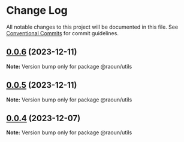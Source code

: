 # Change Log

All notable changes to this project will be documented in this file.
See [Conventional Commits](https://conventionalcommits.org) for commit guidelines.

## [0.0.6](https://github.com/Raoun4136/raoun/compare/@raoun/utils@0.0.5...@raoun/utils@0.0.6) (2023-12-11)

**Note:** Version bump only for package @raoun/utils





## [0.0.5](https://github.com/Raoun4136/raoun/compare/@raoun/utils@0.0.4...@raoun/utils@0.0.5) (2023-12-11)

**Note:** Version bump only for package @raoun/utils





## [0.0.4](/compare/@raoun/utils@0.0.3...@raoun/utils@0.0.4) (2023-12-07)

**Note:** Version bump only for package @raoun/utils
